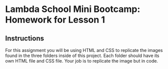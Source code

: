 # Lambda School Mini Bootcamp: Homework for Lesson 1

## Instructions

For this assignment you will be using HTML and CSS to replicate the images found in the three folders inside of this project. Each folder should have its own HTML file and CSS file.  Your job is to replicate the image but in code.